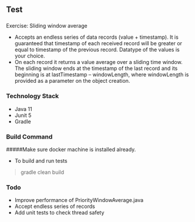 ## Test
###
Exercise: Sliding window average
- Accepts an endless series of data records (value + timestamp). It is guaranteed that timestamp of each received record will be greater or equal to timestamp of the previous record. Datatype of the values is your choice.
- On each record it returns a value average over a sliding time window. The sliding window ends at the timestamp of the last record and its beginning is at lastTimestamp – windowLength, where windowLength is provided as a parameter on the object creation.

### Technology Stack
- Java 11
- Junit 5
- Gradle

### Build Command
#####Make sure docker machine is installed already.
- To build and run tests
> gradle clean build


### Todo
- Improve performance of PriorityWindowAverage.java
- Accept endless series of records
- Add unit tests to check thread safety 